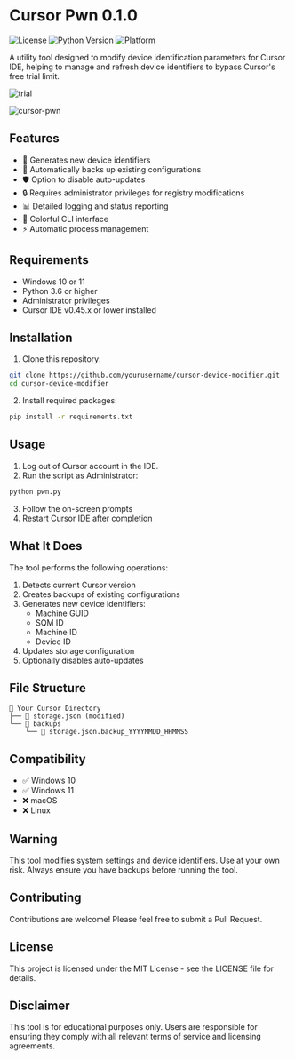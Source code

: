 # Cursor Pwn 0.1.0

![License](https://img.shields.io/badge/license-MIT-blue.svg)
![Python Version](https://img.shields.io/badge/python-3.6%2B-blue)
![Platform](https://img.shields.io/badge/platform-Windows%2010%2F11-lightgrey)

A utility tool designed to modify device identification parameters for Cursor IDE, helping to manage and refresh device identifiers to bypass Cursor's free trial limit.

![trial](https://github.com/user-attachments/assets/f8ba5322-2933-4cc4-89e2-5c7c6662b912)

![cursor-pwn](https://github.com/user-attachments/assets/f8f61f24-1438-4029-959a-d16d16121a8d)

## Features

-   🔄 Generates new device identifiers
-   💾 Automatically backs up existing configurations
-   🛡️ Option to disable auto-updates
-   🔒 Requires administrator privileges for registry modifications
-   📊 Detailed logging and status reporting
-   🎨 Colorful CLI interface
-   ⚡ Automatic process management

## Requirements

-   Windows 10 or 11
-   Python 3.6 or higher
-   Administrator privileges
-   Cursor IDE v0.45.x or lower installed

## Installation

1. Clone this repository:

```bash
git clone https://github.com/yourusername/cursor-device-modifier.git
cd cursor-device-modifier
```

2. Install required packages:

```bash
pip install -r requirements.txt
```

## Usage

1. Log out of Cursor account in the IDE.
2. Run the script as Administrator:

```bash
python pwn.py
```

3. Follow the on-screen prompts
4. Restart Cursor IDE after completion

## What It Does

The tool performs the following operations:

1. Detects current Cursor version
2. Creates backups of existing configurations
3. Generates new device identifiers:
    - Machine GUID
    - SQM ID
    - Machine ID
    - Device ID
4. Updates storage configuration
5. Optionally disables auto-updates

## File Structure

```
📁 Your Cursor Directory
├── 📄 storage.json (modified)
└── 📁 backups
    └── 📄 storage.json.backup_YYYYMMDD_HHMMSS
```

## Compatibility

-   ✅ Windows 10
-   ✅ Windows 11
-   ❌ macOS
-   ❌ Linux

## Warning

This tool modifies system settings and device identifiers. Use at your own risk. Always ensure you have backups before running the tool.

## Contributing

Contributions are welcome! Please feel free to submit a Pull Request.

## License

This project is licensed under the MIT License - see the LICENSE file for details.

## Disclaimer

This tool is for educational purposes only. Users are responsible for ensuring they comply with all relevant terms of service and licensing agreements.
